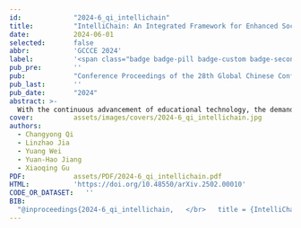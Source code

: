 ```yaml
---
id:             "2024-6_qi_intellichain"
title:          "IntelliChain: An Integrated Framework for Enhanced Socratic Method Dialogue with LLMs and Knowledge Graphs"
date:           2024-06-01
selected:       false
abbr:           'GCCCE 2024'
label:          '<span class="badge badge-pill badge-custom badge-secondary">Conference </span>'
pub_pre:        ''
pub:            "Conference Proceedings of the 28th Global Chinese Conference on Computers in Education (GCCCE 2024)"
pub_last:       ''
pub_date:       "2024"
abstract: >-
  With the continuous advancement of educational technology, the demand for Large Language Models (LLMs) as intelligent educational agents in providing personalized learning experiences is rapidly increasing. This study aims to explore how to optimize the design and collaboration of a multi-agent system tailored for Socratic teaching through the integration of LLMs and knowledge graphs in a chain-of-thought dialogue approach, thereby enhancing the accuracy and reliability of educational applications. By incorporating knowledge graphs, this research has bolstered the capability of LLMs to handle specific educational content, ensuring the accuracy and relevance of the information provided. Concurrently, we have focused on developing an effective multi-agent collaboration mechanism to facilitate efficient information exchange and chain dialogues among intelligent agents, significantly improving the quality of educational interaction and learning outcomes. In empirical research within the domain of mathematics education, this framework has demonstrated notable advantages in enhancing the accuracy and credibility of educational interactions. This study not only showcases the potential application of LLMs and knowledge graphs in mathematics teaching but also provides valuable insights and methodologies for the development of future AI-driven educational solutions.
cover:          assets/images/covers/2024-6_qi_intellichain.jpg
authors:
  - Changyong Qi
  - Linzhao Jia
  - Yuang Wei
  - Yuan-Hao Jiang
  - Xiaoqing Gu
PDF:            assets/PDF/2024-6_qi_intellichain.pdf
HTML:           'https://doi.org/10.48550/arXiv.2502.00010'
CODE_OR_DATASET:   ''
BIB: 
  "@inproceedings{2024-6_qi_intellichain,	</br>	title = {IntelliChain: An Integrated Framework for Enhanced Socratic Method Dialogue with LLMs and Knowledge Graphs},	</br>	booktitle = {Conference Proceedings of the 28th Global Chinese Conference on Computers in Education (GCCCE 2024)},	</br>	address = {Chongqing, China},	</br>	publisher = {Global Chinese Conference on Computers in Education},	</br>	author = {Qi, Changyong and Jia, Linzhao and Wei, Yuang and Jiang, Yuan-Hao and Gu, Xiaoqing},	</br>	year = {2024},	</br>	isbn = {978-626-97478-5-6},	</br>	doi = {https://doi.org/10.48550/arXiv.2502.00010},	</br>	pages = {116--121},	</br>}"
---
```

